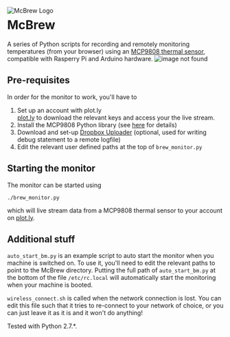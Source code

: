 <a><img src="https://user-images.githubusercontent.com/17439476/31613823-3638b88e-b27c-11e7-9b7d-7b078defd17c.png"
 alt="McBrew Logo" title="McBrew" align="left" /></a>
# McBrew 

A series of Python scripts for recording and remotely
monitoring temperatures (from your browser) using an
[MCP9808 thermal sensor](https://learn.adafruit.com/adafruit-mcp9808-precision-i2c-temperature-sensor-guide/overview),
compatible with Rasperry Pi and Arduino hardware.
![image not found](https://user-images.githubusercontent.com/17439476/31589225-170a64f2-b1f6-11e7-8831-f844d6857640.jpg)

## Pre-requisites
In order for the monitor to work, you'll have to
1. Set up an account with plot.ly[\
plot.ly](https://plot.ly/) to download the relevant keys and access your the live stream. 
2. Install the MCP9808 Python library (see [here](https://learn.adafruit.com/mcp9808-temperature-sensor-python-library/software) for details)
3. Download and set-up [Dropbox Uploader](https://github.com/andreafabrizi/Dropbox-Uploader) (optional, used for writing debug statement to a remote logfile)
4. Edit the relevant user defined paths at the top of ```brew_monitor.py```

## Starting the monitor
The monitor can be started using 
```shell
./brew_monitor.py 
```
which will live stream data from a MCP9808 thermal sensor to your account on [plot.ly](https://plot.ly/). 


## Additional stuff
```auto_start_bm.py``` is an example script to auto start the monitor when you machine is switched on. To use it, you'll need to edit the relevant paths to point to the McBrew directory. Putting the full path of ```auto_start_bm.py```
at the bottom of the file ```/etc/rc.local``` will automatically
start the monitoring when your machine is booted.

```wireless_connect.sh``` is called when the network connection is
lost. You can edit this file such that it tries to re-connect to
your network of choice, or you can just leave it as it is and it
won't do anything!

Tested with Python 2.7.*. 
